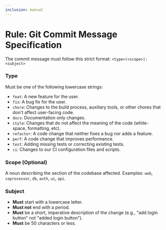 ```yaml
---
inclusion: manual
---
```

# Rule: Git Commit Message Specification

The commit message must follow this strict format: `<type>(<scope>): <subject>`

### **Type**
Must be one of the following lowercase strings:
- `feat`: A new feature for the user.
- `fix`: A bug fix for the user.
- `chore`: Changes to the build process, auxiliary tools, or other chores that don't affect user-facing code.
- `docs`: Documentation only changes.
- `style`: Changes that do not affect the meaning of the code (white-space, formatting, etc).
- `refactor`: A code change that neither fixes a bug nor adds a feature.
- `perf`: A code change that improves performance.
- `test`: Adding missing tests or correcting existing tests.
- `ci`: Changes to our CI configuration files and scripts.

### **Scope (Optional)**
A noun describing the section of the codebase affected.
Examples: `web`, `coprocessor`, `db`, `auth`, `ui`, `api`.

### **Subject**
- **Must** start with a lowercase letter.
- **Must not** end with a period.
- **Must** be a short, imperative description of the change (e.g., "add login button" not "added login button").
- **Must** be 50 characters or less.